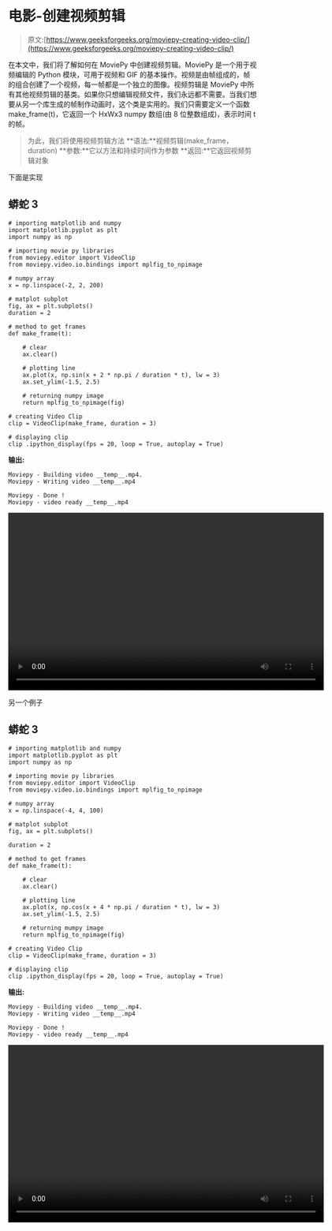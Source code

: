 # 电影-创建视频剪辑

> 原文:[https://www.geeksforgeeks.org/moviepy-creating-video-clip/](https://www.geeksforgeeks.org/moviepy-creating-video-clip/)

在本文中，我们将了解如何在 MoviePy 中创建视频剪辑。MoviePy 是一个用于视频编辑的 Python 模块，可用于视频和 GIF 的基本操作。视频是由帧组成的，帧的组合创建了一个视频，每一帧都是一个独立的图像。视频剪辑是 MoviePy 中所有其他视频剪辑的基类。如果你只想编辑视频文件，我们永远都不需要。当我们想要从另一个库生成的帧制作动画时，这个类是实用的。我们只需要定义一个函数 make_frame(t)，它返回一个 HxWx3 numpy 数组(由 8 位整数组成)，表示时间 t 的帧。

> 为此，我们将使用视频剪辑方法
> **语法:**视频剪辑(make_frame，duration)
> **参数:**它以方法和持续时间作为参数
> **返回:**它返回视频剪辑对象

下面是实现

## 蟒蛇 3

```
# importing matplotlib and numpy
import matplotlib.pyplot as plt
import numpy as np

# importing movie py libraries
from moviepy.editor import VideoClip
from moviepy.video.io.bindings import mplfig_to_npimage

# numpy array
x = np.linspace(-2, 2, 200)

# matplot subplot
fig, ax = plt.subplots()
duration = 2

# method to get frames
def make_frame(t):

    # clear
    ax.clear()

    # plotting line
    ax.plot(x, np.sin(x + 2 * np.pi / duration * t), lw = 3)
    ax.set_ylim(-1.5, 2.5)

    # returning numpy image
    return mplfig_to_npimage(fig)

# creating Video Clip
clip = VideoClip(make_frame, duration = 3)

# displaying clip
clip .ipython_display(fps = 20, loop = True, autoplay = True)
```

**输出:**

```
Moviepy - Building video __temp__.mp4.
Moviepy - Writing video __temp__.mp4

Moviepy - Done !
Moviepy - video ready __temp__.mp4
```

<video class="wp-video-shortcode" id="video-466495-1" width="640" height="360" preload="metadata" controls=""><source type="video/mp4" src="https://media.geeksforgeeks.org/wp-content/uploads/20200807012826/141.mp4?_=1">[https://media.geeksforgeeks.org/wp-content/uploads/20200807012826/141.mp4](https://media.geeksforgeeks.org/wp-content/uploads/20200807012826/141.mp4)</video>

另一个例子

## 蟒蛇 3

```
# importing matplotlib and numpy
import matplotlib.pyplot as plt
import numpy as np

# importing movie py libraries
from moviepy.editor import VideoClip
from moviepy.video.io.bindings import mplfig_to_npimage

# numpy array
x = np.linspace(-4, 4, 100)

# matplot subplot
fig, ax = plt.subplots()

duration = 2

# method to get frames
def make_frame(t):

    # clear
    ax.clear()

    # plotting line
    ax.plot(x, np.cos(x + 4 * np.pi / duration * t), lw = 3)
    ax.set_ylim(-1.5, 2.5)

    # returning mumpy image
    return mplfig_to_npimage(fig)

# creating Video Clip
clip = VideoClip(make_frame, duration = 3)

# displaying clip
clip .ipython_display(fps = 20, loop = True, autoplay = True)
```

**输出:**

```
Moviepy - Building video __temp__.mp4.
Moviepy - Writing video __temp__.mp4

Moviepy - Done !
Moviepy - video ready __temp__.mp4
```

<video class="wp-video-shortcode" id="video-466495-2" width="640" height="360" preload="metadata" controls=""><source type="video/mp4" src="https://media.geeksforgeeks.org/wp-content/uploads/20200807012748/235.mp4?_=2">[https://media.geeksforgeeks.org/wp-content/uploads/20200807012748/235.mp4](https://media.geeksforgeeks.org/wp-content/uploads/20200807012748/235.mp4)</video>